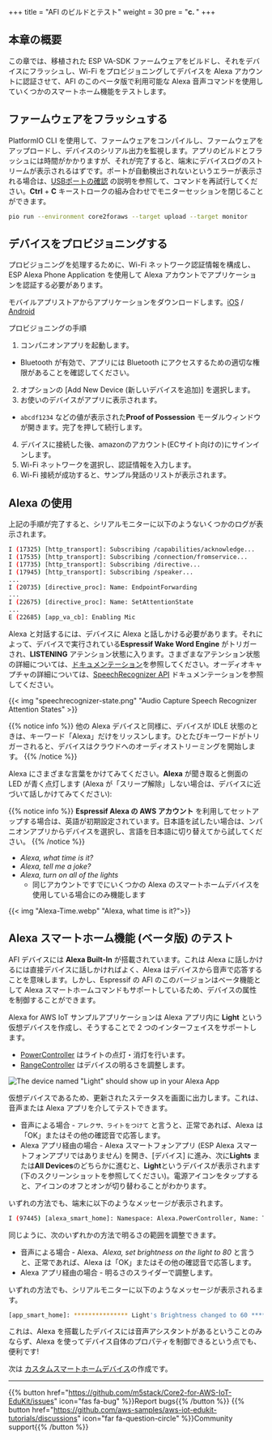+++
title = "AFI のビルドとテスト"
weight = 30
pre = "<b>c. </b>"
+++

## 本章の概要
この章では、移植された ESP VA-SDK ファームウェアをビルドし、それをデバイスにフラッシュし、Wi-Fi をプロビジョニングしてデバイスを Alexa アカウントに認証させて、AFI のこのベータ版で利用可能な Alexa 音声コマンドを使用していくつかのスマートホーム機能をテストします。

## ファームウェアをフラッシュする
PlatformIO CLI を使用して、ファームウェアをコンパイルし、ファームウェアをアップロードし、デバイスのシリアル出力を監視します。アプリのビルドとフラッシュには時間がかかりますが、それが完了すると、端末にデバイスログのストリームが表示されるはずです。ポートが自動検出されないというエラーが表示される場合は、[USBポートの確認](/jp/getting-started/prerequisites.html) の説明を参照して、コマンドを再試行してください。**Ctrl** + **C** キーストロークの組み合わせでモニターセッションを閉じることができます。
   ```bash
   pio run --environment core2foraws --target upload --target monitor 
   ```

## デバイスをプロビジョニングする
プロビジョニングを処理するために、Wi-Fi ネットワーク認証情報を構成し、ESP Alexa Phone Application を使用して Alexa アカウントでアプリケーションを認証する必要があります。

モバイルアプリストアからアプリケーションをダウンロードします。[iOS](https://apps.apple.com/in/app/esp-alexa/id1464127534) / [Android](https://play.google.com/store/apps/details?id=com.espressif.provbleavs)

プロビジョニングの手順
1. コンパニオンアプリを起動します。
  - Bluetooth が有効で、アプリには Bluetooth にアクセスするための適切な権限があることを確認してください。
2. オプションの [Add New Device (新しいデバイスを追加)] を選択します。
3. お使いのデバイスがアプリに表示されます。
  - `abcdf1234` などの値が表示された**Proof of Possession** モーダルウィンドウが開きます。完了を押して続行します。
4. デバイスに接続した後、amazonのアカウント(ECサイト向けの)にサインインします。
5. Wi-Fi ネットワークを選択し、認証情報を入力します。
6. Wi-Fi 接続が成功すると、サンプル発話のリストが表示されます。

## Alexa の使用
上記の手順が完了すると、シリアルモニターに以下のようないくつかのログが表示されます。

```bash
I (17325) [http_transport]: Subscribing /capabilities/acknowledge...
I (17535) [http_transport]: Subscribing /connection/fromservice...
I (17735) [http_transport]: Subscribing /directive...
I (17945) [http_transport]: Subscribing /speaker...
...
I (20735) [directive_proc]: Name: EndpointForwarding
...
I (22675) [directive_proc]: Name: SetAttentionState
...
E (22685) [app_va_cb]: Enabling Mic
```

Alexa と対話するには、デバイスに Alexa と話しかける必要があります。それによって、デバイスで実行されている**Espressif Wake Word Engine** がトリガーされ、**LISTENING** アテンション状態に入ります。さまざまなアテンション状態の詳細については、[ドキュメンテーション](https://developer.amazon.com/en-US/docs/alexa/alexa-voice-service/ux-design-attention.html#states)を参照してください。オーディオキャプチャの詳細については、[SpeechRecognizer API](https://developer.amazon.com/en-US/docs/alexa/alexa-voice-service/avs-speechrecognizer-concepts.html) ドキュメンテーションを参照してください。

{{< img "speechrecognizer-state.png" "Audio Capture Speech Recognizer Attention States" >}}

{{% notice info %}}
他の Alexa デバイスと同様に、デバイスが IDLE 状態のときは、キーワード「Alexa」だけをリッスンします。ひとたびキーワードがトリガーされると、デバイスはクラウドへのオーディオストリーミングを開始します。
{{% /notice %}}

Alexa にさまざまな言葉をかけてみてください。**Alexa** が聞き取ると側面の LED が青く点灯します (Alexa が「スリープ解除」しない場合は、デバイスに近づいて話しかけてみてください):

{{% notice info %}}
**Espressif Alexa の AWS アカウント** を利用してセットアップする場合は、英語が初期設定されています。日本語を試したい場合は、ンパニオンアプリからデバイスを選択し、言語を日本語に切り替えてから試してください。
{{% /notice %}}


* _Alexa, what time is it?_
* _Alexa, tell me a joke?_
* _Alexa, turn on all of the lights_ 
  * 同じアカウントですでにいくつかの Alexa のスマートホームデバイスを使用している場合にのみ機能します

{{< img "Alexa-Time.webp" "Alexa, what time is it?">}}

## Alexa スマートホーム機能 (ベータ版) のテスト
AFI デバイスには **Alexa Built-In** が搭載されています。これは Alexa に話しかけるには直接デバイスに話しかければよく、Alexa はデバイスから音声で応答することを意味します。しかし、Espressif の AFI のこのバージョンはベータ機能として Alexa スマートホームコマンドもサポートしているため、デバイスの属性を制御することができます。

Alexa for AWS IoT サンプルアプリケーションは Alexa アプリ内に **Light** という仮想デバイスを作成し、そうすることで 2 つのインターフェイスをサポートします。

* [PowerController](https://developer.amazon.com/en-US/docs/alexa/alexa-voice-service/alexa-powercontroller.html) はライトの点灯・消灯を行います。
* [RangeController](https://developer.amazon.com/en-US/docs/alexa/alexa-voice-service/alexa-rangecontroller.html) はデバイスの明るさを調整します。

![The device named "Light" should show up in your Alexa App](building-and-testing-afi/AlexaApp-LightDevice.png?height=500px)

仮想デバイスであるため、更新されたステータスを画面に出力します。これは、音声または Alexa アプリを介してテストできます。

* 音声による場合 - `アレクサ、ライトをつけて` と言うと、正常であれば、Alexa は「OK」またはその他の確認音で応答します。
* Alexa アプリ経由の場合 - Alexa スマートフォンアプリ (ESP Alexa スマートフォンアプリではありません) を開き、[デバイス] に進み、次に**Lights** または**All Devices**のどちらかに進むと、**Light**というデバイスが表示されます (下のスクリーンショットを参照してください)。電源アイコンをタップすると、アイコンのオフとオンが切り替わることがわかります。

いずれの方法でも、端末に以下のようなメッセージが表示されます。
```bash
I (97445) [alexa_smart_home]: Namespace: Alexa.PowerController, Name: TurnOn
```

同じように、次のいずれかの方法で明るさの範囲を調整できます。

* 音声による場合 - Alexa、_Alexa, set brightness on the light to 80_ と言うと、正常であれば、Alexa は「OK」またはその他の確認音で応答します。
* Alexa アプリ経由の場合 - 明るさのスライダーで調整します。

いずれの方法でも、シリアルモニターに以下のようなメッセージが表示されるます。
```bash
[app_smart_home]: *************** Light's Brightness changed to 60 ***************
```

これは、Alexa を搭載したデバイスには音声アシスタントがあるということのみならず、Alexa を使ってデバイス自体のプロパティを制御できるという点でも、便利です!

次は [カスタムスマートホームデバイス](/jp/intro-to-alexa-for-iot/custom-smart-home-device.html)の作成です。

---
{{% button href="https://github.com/m5stack/Core2-for-AWS-IoT-EduKit/issues" icon="fas fa-bug" %}}Report bugs{{% /button %}} {{% button href="https://github.com/aws-samples/aws-iot-edukit-tutorials/discussions" icon="far fa-question-circle" %}}Community support{{% /button %}}